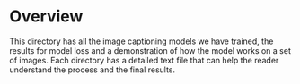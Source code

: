 # Overview

This directory has all the image captioning models we have trained, the results for model loss and a demonstration of how the model works on a set of images. Each directory has a detailed text file that can help the reader understand the process and the final results. 
